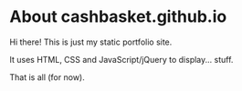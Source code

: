 # About cashbasket.github.io

Hi there! This is just my static portfolio site.

It uses HTML, CSS and JavaScript/jQuery to display... stuff.

That is all (for now).